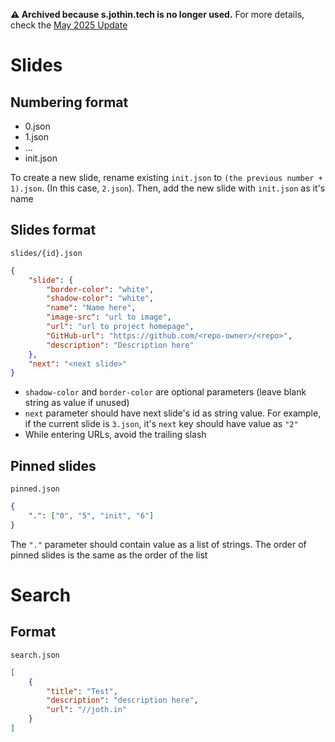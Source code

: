 **⚠️ Archived because s.jothin.tech is no longer used.** For more details, check the [May 2025 Update](https://github.com/Jothin-kumar/jothin.tech-homepage/pull/2)
# Slides

## Numbering format
 - 0.json
 - 1.json
 - ...
 - init.json

To create a new slide, rename existing `init.json` to `(the previous number + 1).json`. (In this case, `2.json`). Then, add the new slide with `init.json` as it's name

## Slides format
`slides/{id}.json`
```json
{
    "slide": {
        "border-color": "white",
        "shadow-color": "white",
        "name": "Name here",
        "image-src": "url to image",
        "url": "url to project homepage",
        "GitHub-url": "https://github.com/<repo-owner>/<repo>",
        "description": "Description here"
    },
    "next": "<next slide>"
}
```
 - `shadow-color` and `border-color` are optional parameters (leave blank string as value if unused)
 - `next` parameter should have next slide's id as string value. For example, if the current slide is `3.json`, it's `next` key should have value as `"2"`
 - While entering URLs, avoid the trailing slash

## Pinned slides
`pinned.json`
```json
{
    ".": ["0", "5", "init", "6"]
}
```
The `"."` parameter should contain value as a list of strings. The order of pinned slides is the same as the order of the list

# Search

## Format
`search.json`
```json
[
    {
        "title": "Test",
        "description": "description here",
        "url": "//joth.in"
    }
]
```
